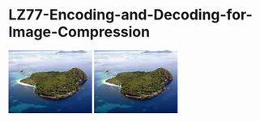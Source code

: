 # LZ77-Encoding-and-Decoding-for-Image-Compression
![Input Image](new.jpg)
![Output Image](uncompressed.png)

